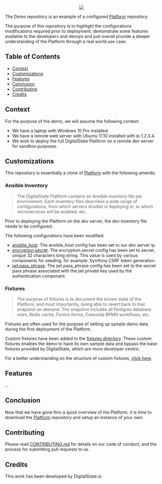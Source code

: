 <p align="center"><a href="http://digitalstate.ca" target="_blank">
    <img src="https://avatars3.githubusercontent.com/u/12055994?s=200&v=4">
</a></p>

The Demo repository is an example of a configured [Platform](https://github.com/DigitalState/Platform) repository.

The purpose of this repository is to highlight the configurations modifications required prior to deployment, demonstrate some features available to the developers and devops and just overall provide a deeper understanding of the Platform through a real world use case.

## Table of Contents

- [Context](#context)
- [Customizations](#customizations)
- [Features](#features)
- [Conclusion](#conclusion)
- [Contributing](#contributing)
- [Credits](#credits)

## Context

For the purpose of the demo, we will assume the following context:

- We have a laptop with Windows 10 Pro installed.
- We have a remote web server with Ubuntu 17.10 installed with ip 1.2.3.4.
- We wish to deploy the full DigitalState Platform on a remote dev server for sandbox purposes.

## Customizations

This repository is essentially a clone of [Platform](https://github.com/DigitalState/Platform) with the following amends:

### Ansible Inventory

> The DigitalState Platform contains an Ansible inventory file per environment. Each inventory files describes a wide range of configurations, from which servers Ansible is deploying to, to which microservices will be enabled, etc.

Prior to deploying the Platform on the dev server, the dev inventory file needs to be configured.

The following configurations have been modified:

- [ansible_host](https://github.com/DigitalState/Demo/blob/master/platform/ansible/env/dev/inventory.yml#L7): The ansible_host config has been set to our dev server ip.
- [encryption.secret](https://github.com/DigitalState/Demo/blob/master/platform/ansible/env/dev/inventory.yml#L16): The encryption.secret config has been set to secret, unique 32 characters long string. This value is used by various components for seeding, for example: Symfony CSRF token generation.
- [jwt.pass_phrase](https://github.com/DigitalState/Demo/blob/master/platform/ansible/env/dev/inventory.yml#L18): The jwt.pass_phrase config has been set to the secret pass phrase associated with the jwt private key used by the authentication component.

### Fixtures

> The purpose of fixtures is to document the known state of the Platform, and most importantly, being able to revert back to that snapshot on demand. The snapshot includes all Postgres database rows, Redis cache, Formio forms, Camunda BPMN workflows, etc.

Fixtures are often used for the purpose of setting up sample demo data during the first deployment of the Platform.

Custom fixtures have been added to the [fixtures directory](resource/fixtures). These custom fixtures enables the demo to have its own sample data and bypass the base fixtures provided by DigitalState, which are more developer centric.

For a better understanding on the structure of custom fixtures, [click here](resource/fixtures).

## Features

...

## Conclusion

Now that we have gone thru a quick overview of the Platform, it is time to download the [Platform](https://github.com/DigitalState/Platform) repository and setup an instance of your own.

## Contributing

Please read [CONTRIBUTING.md](CONTRIBUTING.md) for details on our code of conduct, and the process for submitting pull requests to us.

## Credits

This work has been developed by DigitalState.io

